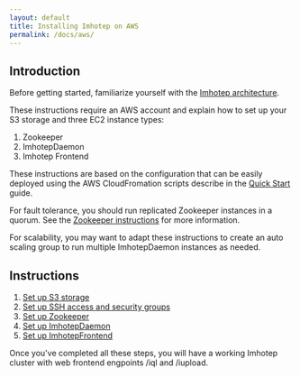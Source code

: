 ```yaml
---
layout: default
title: Installing Imhotep on AWS
permalink: /docs/aws/
---
```


## Introduction

Before getting started, familiarize yourself with the [Imhotep architecture](../architecture-overview/).

These instructions require an AWS account and explain how to set up your S3 storage and three EC2 instance types:

1. Zookeeper
1. ImhotepDaemon
1. Imhotep Frontend

These instructions are based on the configuration that can be easily deployed using the AWS CloudFromation scripts describe in the [Quick Start](http://opensource.indeedeng.io/imhotep/docs/quick-start/) guide.

For fault tolerance, you should run replicated Zookeeper instances in a quorum. See the [Zookeeper instructions](http://archive.cloudera.com/cdh5/cdh/5/zookeeper/zookeeperStarted.html) for more information.

For scalability, you may want to adapt these instructions to create an auto scaling group to run multiple ImhotepDaemon instances as needed.

## Instructions

1. [Set up S3 storage](s3-storage/)
1. [Set up SSH access and security groups](security/)
1. [Set up Zookeeper](zookeeper/)
1. [Set up ImhotepDaemon](imhotep-daemon/)
1. [Set up ImhotepFrontend](imhotep-frontend/)

Once you've completed all these steps, you will have a working Imhotep cluster with web frontend engpoints /iql and /iupload.
